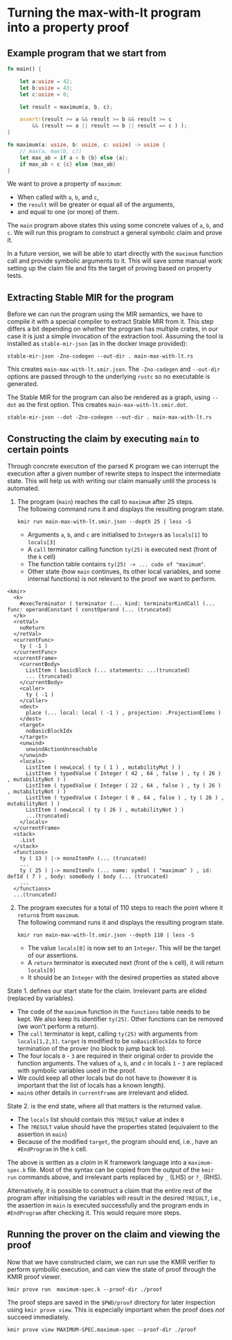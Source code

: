 # Turning the max-with-lt program into a property proof 

## Example program that we start from

```rust
fn main() {

    let a:usize = 42;
    let b:usize = 43;
    let c:usize = 0;

    let result = maximum(a, b, c);

    assert!(result >= a && result >= b && result >= c
        && (result == a || result == b || result == c ) );
}

fn maximum(a: usize, b: usize, c: usize) -> usize {
    // max(a, max(b, c))
    let max_ab = if a < b {b} else {a};
    if max_ab < c {c} else {max_ab}
}
```

We want to prove a property of `maximum`:
- When called with `a`, `b`, and `c`, 
- the `result` will be greater or equal all of the arguments,
- and equal to one (or more) of them.

The `main` program above states this using some concrete values of `a`, `b`, and `c`. We will run this program to construct a general symbolic claim and prove it.

In a future version, we will be able to start directly with the `maximum` function call and provide symbolic arguments to it. This will save some manual work setting up the claim file and fits the target of proving based on property tests.

## Extracting Stable MIR for the program

Before we can run the program using the MIR semantics, we have to compile it with a special compiler to extract Stable MIR from it. This step differs a bit depending on whether the program has multiple crates, in our case it is just a simple invocation of the extraction tool. Assuming the tool is installed as `stable-mir-json` (as in the docker image provided):

```shell
stable-mir-json -Zno-codegen --out-dir . main-max-with-lt.rs
```
This creates `main-max-with-lt.smir.json`. The `-Zno-codegen` and `--out-dir` options are passed through to the underlying `rustc` so no executable is generated.

The Stable MIR for the program can also be rendered as a graph, using `--dot` as the first option. This creates `main-max-with-lt.smir.dot`.

```shell
stable-mir-json --dot -Zno-codegen --out-dir . main-max-with-lt.rs
```
## Constructing the claim by executing `main` to certain points
Through concrete execution of the parsed K program we can interrupt the execution after a given number of rewrite steps to inspect the intermediate state. This will help us with writing our claim manually until the process is automated.

1. The program (`main`) reaches the call to `maximum` after 25 steps.  
   The following command runs it and displays the resulting program state.

    ```shell
    kmir run main-max-with-lt.smir.json --depth 25 | less -S
    ```
    - Arguments `a`, `b`, and `c` are initialised to `Integer`s as `locals[1]` to `locals[3]`
    - A `call` terminator calling function `ty(25)` is executed next (front of the `k` cell)
    - The function table contains `ty(25) -> ... code of "maximum"`.
    - Other state (how `main` continues, its other local variables, and some internal functions) is not relevant to the proof we want to perform.

```
<kmir>
  <k>
    #execTerminator ( terminator (... kind: terminatorKindCall (... func: operandConstant ( constOperand (... (truncated)
  </k>
  <retVal>
    noReturn
  </retVal>
  <currentFunc>
    ty ( -1 )
  </currentFunc>
  <currentFrame>
    <currentBody>
      ListItem ( basicBlock (... statements: ...(truncated)
      ... (truncated)
    </currentBody>
    <caller>
      ty ( -1 )
    </caller>
    <dest>
      place (... local: local ( -1 ) , projection: .ProjectionElems )
    </dest>
    <target>
      noBasicBlockIdx
    </target>
    <unwind>
      unwindActionUnreachable
    </unwind>
    <locals>
      ListItem ( newLocal ( ty ( 1 ) , mutabilityMut ) )
      ListItem ( typedValue ( Integer ( 42 , 64 , false ) , ty ( 26 ) , mutabilityNot ) )
      ListItem ( typedValue ( Integer ( 22 , 64 , false ) , ty ( 26 ) , mutabilityNot ) )
      ListItem ( typedValue ( Integer ( 0 , 64 , false ) , ty ( 26 ) , mutabilityNot ) )
      ListItem ( newLocal ( ty ( 26 ) , mutabilityNot ) )
      ...(truncated)
    </locals>
  </currentFrame>
  <stack>
    .List
  </stack>
  <functions>
    ty ( 13 ) |-> monoItemFn (... (truncated)
    ...
    ty ( 25 ) |-> monoItemFn (... name: symbol ( "maximum" ) , id: defId ( 7 ) , body: someBody ( body (... (truncated)
    ...
  </functions>
  ...(truncated)
```

2. The program executes for a total of 110 steps to reach the point where it `return`s from `maximum`.  
   The following command runs it and displays the resulting program state.

    ```shell
    kmir run main-max-with-lt.smir.json --depth 110 | less -S
    ```
    - The value `locals[0]` is now set to an `Integer`. This will be the target of our assertions.
    - A `return` terminator is executed next (front of the `k` cell), it will return `locals[0]`
    - It should be an `Integer` with the desired properties as stated above

State 1. defines our start state for the claim. Irrelevant parts are elided (replaced by variables). 
* The code of the `maximum` function in the `functions` table needs to be kept. We also keep its identifier `ty(25)`. Other functions can be removed (we won't perform a return).
* The `call` terminator is kept, calling `ty(25)` with arguments from `locals[1,2,3]`. `target` is modified to be `noBasicBlockIdx` to force termination of the prover (no block to jump back to).
* The four locals `0` - `3` are required in their original order to provide the function arguments. The values of `a`, `b`, and `c` in locals `1` - `3` are replaced with symbolic variables used in the proof.
* We could keep all other locals but do not have to (however it is important that the list of locals has a known length).
* `main`s other details in `currentFrame` are irrelevant and elided.


State 2. is the end state, where all that matters is the returned value.

* The `locals` list should contain this `?RESULT` value at index `0`
* The `?RESULT` value should have the properties stated (equivalent to the assertion in `main`)
* Because of the modified `target`, the program should end, i.e., have an `#EndProgram` in the `k` cell.

The above is written as a _claim_ in K framework language into a `maximum-spec.k` file.
Most of the syntax can be copied from the output of the `kmir run` commands above, and irrelevant parts replaced by `_` (LHS) or `?_` (RHS).

Alternatively, it is possible to construct a claim that the entire rest of the program after initialising the variables will result in the desired `?RESULT`, i.e., the assertion in `main` is executed successfully and the program ends in `#EndProgram` after checking it. This would require more steps.

## Running the prover on the claim and viewing the proof
Now that we have constructed claim, we can run use the KMIR verifier to perform symbollic execution, and can view the state of proof through the KMIR proof viewer.
```shell
kmir prove run  maximum-spec.k --proof-dir ./proof
```

The proof steps are saved in the `$PWD/proof` directory for later inspection using `kmir prove view`. This is especially important when the proof does _not_ succeed immediately.

```shell
kmir prove view MAXIMUM-SPEC.maximum-spec --proof-dir ./proof
```
